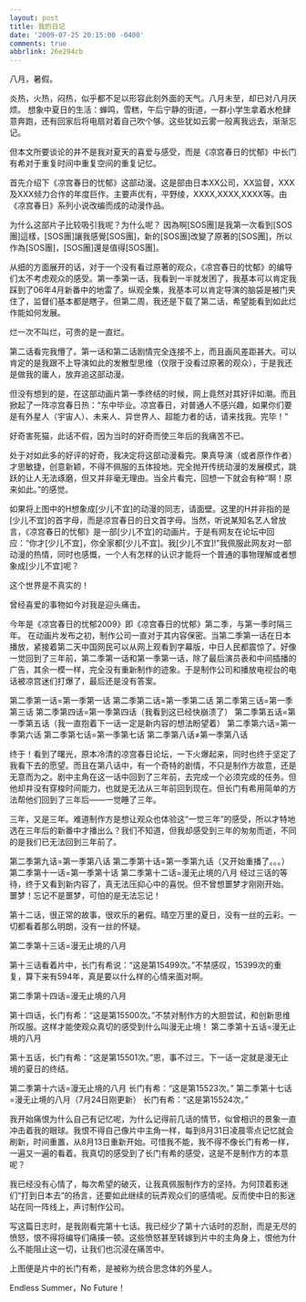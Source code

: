 ```yaml
---
layout: post
title: 我的日记
date: '2009-07-25 20:15:00 -0400'
comments: true
abbrlink: 26e294cb
---
```

八月，暑假。

炎热，火热，闷热，似乎都不足以形容此刻外面的天气。八月未至，却已对八月厌烦。
想象中夏日的生活：蝉鸣，雪糕，午后宁静的街道，一群小学生拿着水枪肆意奔跑，还有回家后将电扇对着自己吹个够。这些犹如云雾一般离我远去，渐渐忘记。

但本文所要谈论的并不是我对夏天的喜爱与感受，而是《凉宫春日的忧郁》中长门有希对于重复时间中重复空间的重复记忆。

首先介绍下《凉宫春日的忧郁》这部动漫。这是部由日本XX公司，XX监督，XXX及XXX倾力合作的年度巨作。主要声优有，平野绫，XXXX,XXXX,XXXX等。由《凉宫春日》系列小说改编而成的动漫作品。


为什么这部片子比较吸引我呢？为什么呢？
因為啊[SOS團]是我第一次看到[SOS團]這樣，[SOS團]讓我感覺[SOS團]，新的[SOS團]改變了原著的[SOS團]，所以作為[SOS團]，[SOS團]還是值得[SOS團]。

从细的方面展开的话，对于一个没有看过原著的观众，《凉宫春日的忧郁》的编导们太不考虑观众的感受。第一季第一话，我看到一半就发困了，我基本可以肯定我踩到了06年4月新番中的地雷了。纵观全集，我基本可以肯定导演的脑袋是被门夹住了，监督们基本都是瞎子。但第二周，我还是下载了第二话，希望能看到如此烂作能如何发展。

烂一次不叫烂，可贵的是一直烂。

第二话看完我懵了。第一话和第二话剧情完全连接不上，而且画风差距甚大。可以肯定的是我跟不上导演如此的发散型思维（仅限于没看过原著的观众），于是我还是做我的庸人，放弃追这部动漫。



但没有想到的是，在这部动画片第一季终结的时候，网上竟然对其好评如潮。而且掀起了一阵凉宫春日热：“东中毕业。凉宫春日，对普通人不感兴趣，如果你们要是有外星人（宇宙人）、未来人、异世界人、超能力者的话，请来找我。完毕！”

好奇害死猫，此话不假，因为当时的好奇而使三年后的我痛苦不已。

处于对如此多的好评的好奇，我决定将这部动漫看完。果真导演（或者原作作者）才思敏捷，创意新颖，不得不佩服的五体投地。完全抛开传统动漫的发展模式，跳跃的让人无法琢磨，但又并非毫无理由。当全片看完，回想一下就会有种“啊！原来如此。”的感觉。


如果将上图中的H想象成[少儿不宜]的动漫的同志，请面壁。这里的H并非指的是[少儿不宜]的首字母，而是凉宫春日的日文首字母。当然，听说某知名艺人曾放言，《凉宫春日的忧郁》是一部[少儿不宜]的动画片。于是有网友在论坛中回应：“你才[少儿不宜]，你全家都[少儿不宜]。我[少儿不宜]!”我佩服此网友对一部动漫的热情，同时也感慨，一个人有怎样的认识才能将一个普通的事物理解或者想象成[少儿不宜]呢？

这个世界是不真实的！

曾经喜爱的事物如今对我是迎头痛击。



今年是《凉宫春日的忧郁2009》即《凉宫春日的忧郁》第二季，与第一季时隔三年。
在动画片发布之初，制作公司一直对于其内容保密。当第二季第一话在日本播放，紧接着第二天中国网民可以从网上观看到字幕版，中日人民都震惊了。好像一觉回到了三年前，第二季第一话和第一季第一话，除了最后演员表和中间插播的广告，其余一模一样，完全没有重新制作的迹象。于是制作公司和播放电视台的电话被凉宫迷们打爆了，最后还是没有答案。

第二季第一话=第一季第一话
第二季第二话=第一季第二话
第二季第三话=第一季第三话
第二季第四话=第一季第四话（我看到这已经快崩溃了）
第二季第五话=第一季第五话（我一直抱着下一话一定是新内容的想法盼望着）
第二季第六话=第一季第六话
第二季第七话=第一季第七话
第二季第八话≠第一季第八话

终于！看到了曙光，原本冷清的凉宫春日论坛，一下火爆起来，同时也终于坚定了我看下去的愿望。而且在第八话中，有一个奇特的剧情，不只是制作方故意，还是无意而为之。剧中主角在这一话中回到了三年前，去完成一个必须完成的任务。但他却并没有穿梭时间能力，也就是无法从三年前回到现在。但长门有希用简单的方法帮他们回到了三年后——一觉睡了三年。

三年，又是三年。难道制作方是想让观众也体验这“一觉三年”的感受，所以才特地选在三年后的新番中才播出么？我们不知道，但我却感受到三年的匆匆而逝，不同的是我们已无法回到三年前了。



第二季第九话=第一季第八话
第二季第十话=第一季第九话（又开始重播了。。。）
第二季第十一话=第一季第十话
第二季第十二话=漫无止境的八月
经过三话的等待，终于又看到新内容了，真无法压抑心中的喜悦。但不曾想噩梦才刚刚开始。
噩梦！忘记不是噩梦，可怕的是无法忘记！

第十二话，很正常的故事，很欢乐的暑假。晴空万里的夏日，没有一丝的云彩。一切都看着那么明朗，没有一丝的怀疑。

第二季第十三话=漫无止境的八月

第十三话看着片中，长门有希说：“这是第15499次。”不禁感叹，15399次的重复，算下来有594年，真是要以什么样的心情来面对啊。

第二季第十四话=漫无止境的八月

第十四话，长门有希：“这是第15500次。”不禁对制作方的大胆尝试，和创新思维所叹服。这样才能使观众真切的感受到什么叫漫无止境！
第二季第十五话=漫无止境的八月

第十五话，长门有希：“这是第15501次。”恩，事不过三。下一话一定就是漫无止境的夏日的终结。

第二季第十六话=漫无止境的八月
长门有希：“这是第15523次。”
第二季第十七话=漫无止境的八月（7月24日刚更新）
长门有希：“这是第15524次。”

我开始痛恨为什么自己有记忆呢，为什么记得前几话的情节，似曾相识的景象一直冲击着我的眼球。我恨不得自己像片中主角一样，每到8月31日凌晨零点记忆就会刷新，时间重置，从8月13日重新开始。可惜我不能，我不得不像长门有希一样，一遍又一遍的看着。我真切的感受到了长门有希的感受，这是不是制作方的本意呢？

我已经没有心情了，每次希望的破灭，让我真佩服制作方的坚持。为何顶着影迷们“打到日本去”的扬言，还要如此继续的玩弄观众们的感情呢。反而使中日的影迷站在同一阵线上，声讨制作公司。

写这篇日志时，是我刚看完第十七话。我已经少了第十六话时的忍耐，而是无尽的愤怒，恨不得将编导们痛揍一顿。这些愤怒甚至转嫁到片中的主角身上，恨他为什么不能阻止这一切，让我们也沉浸在痛苦中。


上图便是片中的长门有希，是被称为统合思念体的外星人。

Endless Summer，No Future！
